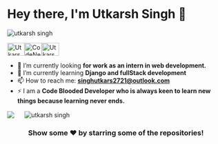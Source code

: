<h1 align="left">Hey there, I'm Utkarsh Singh 👋</h1>
<p align="left"> <img src="https://komarev.com/ghpvc/?username=CodeNerd-Utkarsh&label=views&color=0e75b6&style=flat" alt="utkarsh singh" /> </p>

<p align="left">
<a href="https://www.linkedin.com/in/utkarsh-singh-hbase/" target="blank"><img align="center" src="https://cdn.jsdelivr.net/npm/simple-icons@3.0.1/icons/linkedin.svg" alt="Utkarsh singh" height="30" width="40" /></a><a href="https://github.com/CodeNerd-Utkarsh/" target="blank"><img align="center" src="https://cdn.jsdelivr.net/npm/simple-icons@3.0.1/icons/github.svg" alt="CodeNerd-Utkarsh" height="30" width="40" /></a><a href="https://www.hackerrank.com/Utkasrh_Singh" target="blank"><img align="center" src="https://cdn.jsdelivr.net/npm/simple-icons@3.0.1/icons/hackerrank.svg" alt="Utkarsh Singh" height="30" width="40" /></a>
  
</p>

- 🔭 I’m currently looking **for work as an intern in web development.**
- 🌱 I’m currently learning **Django and fullStack development**
- 📫 How to reach me: **singhutkars2721@outlook.com**
- ⚡ I am a **Code Blooded Developer who is always keen to learn new things because learning never ends.**

<p>
<img align="center" src="https://github-readme-stats.vercel.app/api/top-langs?username=CodeNerd-Utkarsh&amp;theme=dark&amp;hide_langs_below=1" style="max-width:100%;">
  &nbsp;&nbsp;&nbsp;&nbsp;
<img align="center" src="https://github-readme-stats.vercel.app/api?username=CodeNerd-Utkarsh&amp;show_icons=true&amp;theme=dracula&amp;line_height=27" style="max-width:100%;" alt="utkarsh singh" /></p>


<h3 align="center">Show some ❤️ by starring some of the repositories!</h3>
